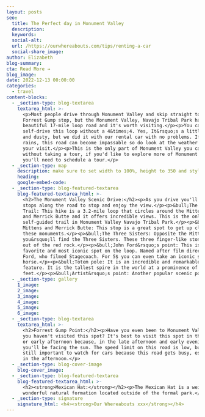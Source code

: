 ```yaml
---
layout: posts
seo:
  title: The Perfect day in Monument Valley
  description:
  keywords:
  social-alt:
  url: /https://ourwhereabouts.com/tips/renting-a-car
  social-share_image:
author: Elizabeth
blog-summary:
cta: Read More →
blog_image:
date: 2022-12-13 00:00:00
categories:
  - travel
content-blocks:
  - _section-type: blog-textarea
    textarea_html: >-
      <p>Most people drive through Monument Valley and skip straight to the
      Forrest Gump stop, but the Monument Valley, Navajo Tribal Park has a
      beautiful 17-mile loop road and it's worth visiting.</p><p>You can
      self-drive this loop without a 4&times;4. Yes, It&rsquo;s a little bumpy
      and dusty, but we did it with our rental car with no problems. If it
      rains, this road can become impassable so do look at the weather before
      your visit.</p><p>This is the only part of Monument Valley you can visit
      without taking a tour, if you'd like to explore more of Monument Valley
      you'll need to schedule a tour.</p>
  - _section-type: map
    description: make sure to set width to 100%, height to 350 and style to border 2
    heading:
    google-embed-code:
  - _section-type: blog-featured-textarea
    blog-featured-textarea_html: >-
      <h2>The Monument Valley Scenic Drive:</h2><p>As you drive you'll have some
      stops along the road to stop and enjoy the view.</p><p>&bull;The wildcat
      Trail: This hike is a 3.2-mile loop that circles around the Mitten Buttes
      and Merrick Butte and it offers incredible views. This is the only
      self-guided trail in Monument Valley Navajo Tribal Park.</p><p>&bull;The
      Mittens and Merrick Butte: This stop is a great spot to get up close to
      these monuments.</p><p>&bull;The Three Sisters: Opposite the Mittens,
      you&rsquo;ll find the Three Sisters. These three finger-like stones rise
      out of the red rock.</p><p>&bull;John Ford&rsquo;s point: This is our
      favorite and most iconic spot on the loop. Named after film director John
      Ford, who filmed Stagecoach. For 5$ you can even take an iconic shot on a
      horse.</p><p>&bull;Totem pole: It is an incredible and remarkable rock
      feature. It is the tallest spire in the world at a prominence of 381
      feet.</p><p>&bull;Artist&rsquo;s point: Another popular scenic point.</p>
  - _section-type: gallery
    1_image:
    2_image:
    3_image:
    4_image:
    5_image:
    6_image:
  - _section-type: blog-textarea
    textarea_html: >-
      <h2>Forrest Gump Point:</h2><p>Have you even been to Monument Valley if
      you haven't visited this spot? It's best to visit this spot in the morning
      or early afternoon because, in the late afternoon and early evening,
      you'll be facing the sun. The speed limit on this road is low, but it's
      still important to watch for cars because this road gets busy, especially
      in the afternoon.</p>
  - _section-type: blog-cover-image
    blog-cover_image:
  - _section-type: blog-featured-textarea
    blog-featured-textarea_html: >-
      <h2><strong>Mexican Hat:</strong></h2><p>The Mexican Hat is a weird and
      wonderful natural formation located outside of the formal park.</p>
  - _section-type: signature
    signature_html: <h4><strong>Our Whereabouts xxx</strong></h4>
---
```

